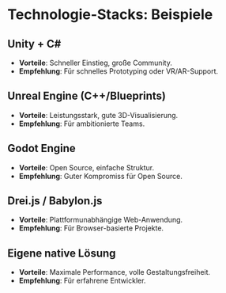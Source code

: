 # Technologie-Stacks: Beispiele

## Unity + C#
- **Vorteile**: Schneller Einstieg, große Community.
- **Empfehlung**: Für schnelles Prototyping oder VR/AR-Support.

## Unreal Engine (C++/Blueprints)
- **Vorteile**: Leistungsstark, gute 3D-Visualisierung.
- **Empfehlung**: Für ambitionierte Teams.

## Godot Engine
- **Vorteile**: Open Source, einfache Struktur.
- **Empfehlung**: Guter Kompromiss für Open Source.

## Drei.js / Babylon.js
- **Vorteile**: Plattformunabhängige Web-Anwendung.
- **Empfehlung**: Für Browser-basierte Projekte.

## Eigene native Lösung
- **Vorteile**: Maximale Performance, volle Gestaltungsfreiheit.
- **Empfehlung**: Für erfahrene Entwickler.